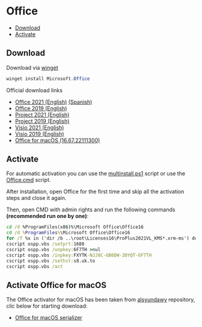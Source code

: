 # Office

* [Download](#download)
* [Activate](#activate)

## Download

Download via [winget](https://github.com/microsoft/winget-cli)
```PowerShell
winget install Microsoft.Office
```

Official download links

* [Office 2021 (English)](https://officecdn.microsoft.com/db/492350f6-3a01-4f97-b9c0-c7c6ddf67d60/media/en-us/ProPlus2021Retail.img) [(Spanish)](https://officecdn.microsoft.com/db/492350f6-3a01-4f97-b9c0-c7c6ddf67d60/media/es-mx/ProPlus2021Retail.img)
* [Office 2019 (English)](https://officecdn.microsoft.com/pr/492350f6-3a01-4f97-b9c0-c7c6ddf67d60/media/en-us/ProPlus2019Retail.img)
* [Project 2021 (English)](http://officecdn.microsoft.com/pr/492350f6-3a01-4f97-b9c0-c7c6ddf67d60/media/en-us/ProjectPro2021Retail.img)
* [Project 2019 (English)](https://officecdn.microsoft.com/pr/492350f6-3a01-4f97-b9c0-c7c6ddf67d60/media/en-us/ProjectPro2019Retail.img)
* [Visio 2021 (English)](http://officecdn.microsoft.com/pr/492350f6-3a01-4f97-b9c0-c7c6ddf67d60/media/en-us/VisioPro2021Retail.img)
* [Visio 2019 (English)](https://officecdn.microsoft.com/pr/492350f6-3a01-4f97-b9c0-c7c6ddf67d60/media/en-us/VisioPro2019Retail.img)
* [Office for macOS (16.67.22111300)](https://officecdnmac.microsoft.com/pr/C1297A47-86C4-4C1F-97FA-950631F94777/MacAutoupdate/Microsoft_Office_16.67.22111300_Installer.pkg)


## Activate

For automatic activation you can use the [multinstall.ps1](https://github.com/audrum/multinstall/releases/download/v0.1/multinstall.ps1) script or use the [Office.cmd](Office.cmd) script.

After installation, open Office for the first time and skip all the activation steps and close it again.

Then, open CMD with admin rights and run the following commands **(recommended run one by one)**:

```cmd
cd /d %ProgramFiles(x86)%\Microsoft Office\Office16
cd /d %ProgramFiles%\Microsoft Office\Office16
for /f %x in ('dir /b ..\root\Licenses16\ProPlus2021VL_KMS*.xrm-ms') do cscript ospp.vbs /inslic:"..\root\Licenses16\%x"
cscript ospp.vbs /setprt:1688
cscript ospp.vbs /unpkey:6F7TH >nul
cscript ospp.vbs /inpkey:FXYTK-NJJ8C-GB6DW-3DYQT-6F7TH
cscript ospp.vbs /sethst:s8.uk.to
cscript ospp.vbs /act
```

## Activate Office for macOS

The Office activator for macOS has been taken from [alsyundawy](https://github.com/alsyundawy/Microsoft-Office-For-MacOS) repository, clic below for starting download:

* [Office for macOS serializer](https://raw.githubusercontent.com/alsyundawy/Microsoft-Office-For-MacOS/master/DATA/Microsoft_Office_LTSC_2021_VL_Serializer.pkg)